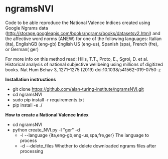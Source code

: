 #  ngramsNVI
Code to be able reproduce the National Valence Indices created using Google Ngrams data (http://storage.googleapis.com/books/ngrams/books/datasetsv2.html) and the affective word norms (ANEW) for one of the following languages: Italian (ita), EnglishGB (eng-gb) English US (eng-us), Spanish (spa), French (fre), or German( ger)
 
 For more info on this method read:
 Hills, T.T., Proto, E., Sgroi, D. et al. Historical analysis of national subjective wellbeing using millions of
    digitized books. Nat Hum Behav 3, 1271–1275 (2019) doi:10.1038/s41562-019-0750-z 


**Installation instructions**

* git clone https://github.com/alan-turing-institute/ngramsNVI.git
* cd ngramsNVI
* sudo pip install -r requirements.txt
* pip install -e ./

**How to create a National Valence Index**
* cd ngramsNVI
* python create_NVI.py -l "ger" -d
    * -l --language {ita,eng-gb,eng-us,spa,fre,ger} The language to process
    * -d --delete_files Whether to delete downloaded ngrams files after processing



